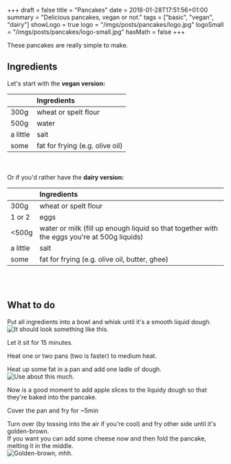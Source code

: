 +++
draft = false
title = "Pancakes"
date = 2018-01-28T17:51:56+01:00
summary = "Delicious pancakes, vegan or not."
tags = ["basic", "vegan", "dairy"]
showLogo = true
logo = "/imgs/posts/pancakes/logo.jpg"
logoSmall = "/imgs/posts/pancakes/logo-small.jpg"
hasMath = false
+++

These pancakes are really simple to make.

Ingredients
---

Let's start with the **vegan version:**


|  | Ingredients |
| ------------- |:-------------|
| 300g          | wheat or spelt flour |
| 500g          | water      |
| a little | salt      |
| some | fat for frying (e.g. olive oil) |

<br></br>
Or if you'd rather have the **dairy version:**

|  | Ingredients |
| ------------- |:-------------|
| 300g          | wheat or spelt flour |
| 1 or 2 | eggs |
| <500g | water or milk (fill up enough liquid so that together with the eggs you're at 500g liquids) |
| a little | salt      |
| some | fat for frying (e.g. olive oil, butter, ghee) |

<br></br>

What to do
---


Put all ingredients into a bowl and whisk until it's a smooth liquid dough. ![It should look something like this.](/imgs/posts/pancakes/liquid.jpg)

 Let it sit for 15 minutes.

Heat one or two pans (two is faster) to medium heat.

Heat up some fat in a pan and add one ladle of dough. ![Use about this much.](/imgs/posts/pancakes/in-pan.jpg)

Now is a good moment to add apple slices to the liquidy dough so that they're baked into the pancake.

Cover the pan and fry for ~5min

Turn over (by tossing into the air if you're cool) and fry other side until it's golden-brown.   
If you want you can add some cheese now and then fold the pancake, melting it in the middle.   
![Golden-brown, mhh.](/imgs/posts/pancakes/golden-brown.jpg)

